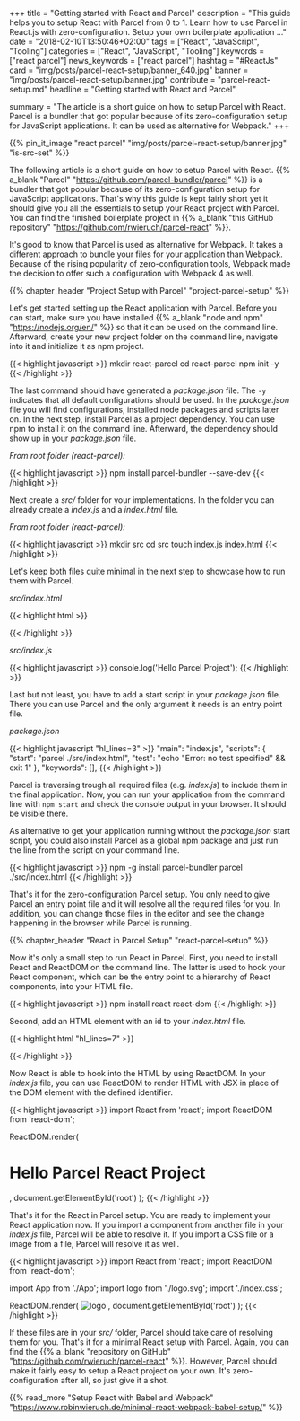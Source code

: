 +++
title = "Getting started with React and Parcel"
description = "This guide helps you to setup React with Parcel from 0 to 1. Learn how to use Parcel in React.js with zero-configuration. Setup your own boilerplate application ..."
date = "2018-02-10T13:50:46+02:00"
tags = ["React", "JavaScript", "Tooling"]
categories = ["React", "JavaScript", "Tooling"]
keywords = ["react parcel"]
news_keywords = ["react parcel"]
hashtag = "#ReactJs"
card = "img/posts/parcel-react-setup/banner_640.jpg"
banner = "img/posts/parcel-react-setup/banner.jpg"
contribute = "parcel-react-setup.md"
headline = "Getting started with React and Parcel"

summary = "The article is a short guide on how to setup Parcel with React. Parcel is a bundler that got popular because of its zero-configuration setup for JavaScript applications. It can be used as alternative for Webpack."
+++

{{% pin_it_image "react parcel" "img/posts/parcel-react-setup/banner.jpg" "is-src-set" %}}

The following article is a short guide on how to setup Parcel with React. {{% a_blank "Parcel" "https://github.com/parcel-bundler/parcel" %}} is a bundler that got popular because of its zero-configuration setup for JavaScript applications. That's why this guide is kept fairly short yet it should give you all the essentials to setup your React project with Parcel. You can find the finished boilerplate project in {{% a_blank "this GitHub repository" "https://github.com/rwieruch/parcel-react" %}}.

It's good to know that Parcel is used as alternative for Webpack. It takes a different approach to bundle your files for your application than Webpack. Because of the rising popularity of zero-configuration tools, Webpack made the decision to offer such a configuration with Webpack 4 as well.

{{% chapter_header "Project Setup with Parcel" "project-parcel-setup" %}}

Let's get started setting up the React application with Parcel. Before you can start, make sure you have installed {{% a_blank "node and npm" "https://nodejs.org/en/" %}} so that it can be used on the command line. Afterward, create your new project folder on the command line, navigate into it and initialize it as npm project.

{{< highlight javascript >}}
mkdir react-parcel
cd react-parcel
npm init -y
{{< /highlight >}}

The last command should have generated a *package.json* file. The `-y` indicates that all default configurations should be used. In the *package.json* file you will find configurations, installed node packages and scripts later on. In the next step, install Parcel as a project dependency. You can use npm to install it on the command line. Afterward, the dependency should show up in your *package.json* file.

*From root folder (react-parcel):*

{{< highlight javascript >}}
npm install parcel-bundler --save-dev
{{< /highlight >}}

Next create a *src/* folder for your implementations. In the folder you can already create a *index.js* and a *index.html* file.

*From root folder (react-parcel):*

{{< highlight javascript >}}
mkdir src
cd src
touch index.js index.html
{{< /highlight >}}

Let's keep both files quite minimal in the next step to showcase how to run them with Parcel.

*src/index.html*

{{< highlight html >}}
<!DOCTYPE html>
<html lang="en">
  <head>
    <title>React App bundled with Parcel</title>
  </head>
  <body>
    <script src="./index.js"></script>
  </body>
</html>
{{< /highlight >}}

*src/index.js*

{{< highlight javascript >}}
console.log('Hello Parcel Project');
{{< /highlight >}}

Last but not least, you have to add a start script in your *package.json* file. There you can use Parcel and the only argument it needs is an entry point file.

*package.json*

{{< highlight javascript "hl_lines=3" >}}
"main": "index.js",
"scripts": {
  "start": "parcel ./src/index.html",
  "test": "echo \"Error: no test specified\" && exit 1"
},
"keywords": [],
{{< /highlight >}}

Parcel is traversing trough all required files (e.g. *index.js*) to include them in the final application. Now, you can run your application from the command line with `npm start` and check the console output in your browser. It should be visible there.

As alternative to get your application running without the *package.json* start script, you could also install Parcel as a global npm package and just run the line from the script on your command line.

{{< highlight javascript >}}
npm -g install parcel-bundler
parcel ./src/index.html
{{< /highlight >}}

That's it for the zero-configuration Parcel setup. You only need to give Parcel an entry point file and it will resolve all the required files for you. In addition, you can change those files in the editor and see the change happening in the browser while Parcel is running.

{{% chapter_header "React in Parcel Setup" "react-parcel-setup" %}}

Now it's only a small step to run React in Parcel. First, you need to install React and ReactDOM on the command line. The latter is used to hook your React component, which can be the entry point to a hierarchy of React components, into your HTML file.

{{< highlight javascript >}}
npm install react react-dom
{{< /highlight >}}

Second, add an HTML element with an id to your *index.html* file.

{{< highlight html "hl_lines=7" >}}
<!DOCTYPE html>
<html lang="en">
  <head>
    <title>React App bundled with Parcel</title>
  </head>
  <body>
    <div id="root"></div>
    <script src="./index.js"></script>
  </body>
</html>
{{< /highlight >}}

Now React is able to hook into the HTML by using ReactDOM. In your *index.js* file, you can use ReactDOM to render HTML with JSX in place of the DOM element with the defined identifier.

{{< highlight javascript >}}
import React from 'react';
import ReactDOM from 'react-dom';

ReactDOM.render(
  <h1>Hello Parcel React Project</h1>,
  document.getElementById('root')
);
{{< /highlight >}}

That's it for the React in Parcel setup. You are ready to implement your React application now. If you import a component from another file in your *index.js* file, Parcel will be able to resolve it. If you import a CSS file or a image from a file, Parcel will resolve it as well.

{{< highlight javascript >}}
import React from 'react';
import ReactDOM from 'react-dom';

import App from './App';
import logo from './logo.svg';
import './index.css';

ReactDOM.render(
  <App>
    <img src={logo} alt="logo" />
  </App>,
  document.getElementById('root')
);
{{< /highlight >}}

If these files are in your *src/* folder, Parcel should take care of resolving them for you. That's it for a minimal React setup with Parcel. Again, you can find the {{% a_blank "repository on GitHub" "https://github.com/rwieruch/parcel-react" %}}. However, Parcel should make it fairly easy to setup a React project on your own. It's zero-configuration after all, so just give it a shot.

{{% read_more "Setup React with Babel and Webpack" "https://www.robinwieruch.de/minimal-react-webpack-babel-setup/" %}}
